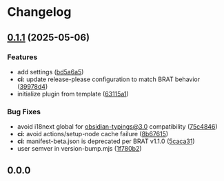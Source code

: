 # Changelog

## [0.1.1](https://github.com/baodrate/obsidian-timestampy/compare/0.1.0...0.1.1) (2025-05-06)


### Features

* add settings ([bd5a6a5](https://github.com/baodrate/obsidian-timestampy/commit/bd5a6a5551db880b8901759c9339cc0f98533608))
* **ci:** update release-please configuration to match BRAT behavior ([39978d4](https://github.com/baodrate/obsidian-timestampy/commit/39978d46cf0cbfd298664453b7fa5ac8dc3ec70c))
* initialize plugin from template ([63115a1](https://github.com/baodrate/obsidian-timestampy/commit/63115a12615c3b1df1c56fefd09b65bea3a21922))


### Bug Fixes

* avoid i18next global for obsidian-typings@3.0 compatibility ([75c4846](https://github.com/baodrate/obsidian-timestampy/commit/75c4846d5a3e4b5e4b192c17f409e84a78a3b626))
* **ci:** avoid actions/setup-node cache failure ([8b67615](https://github.com/baodrate/obsidian-timestampy/commit/8b67615fb672cfc7a4b05f8932e304cb8642df0e))
* **ci:** manifest-beta.json is deprecated per BRAT v1.1.0 ([5caca31](https://github.com/baodrate/obsidian-timestampy/commit/5caca31370512593c160781835e6f00a164f77ad))
* user semver in version-bump.mjs ([1f780b2](https://github.com/baodrate/obsidian-timestampy/commit/1f780b2f0790845f2ddd9383e1d7b60613625753))

## 0.0.0
